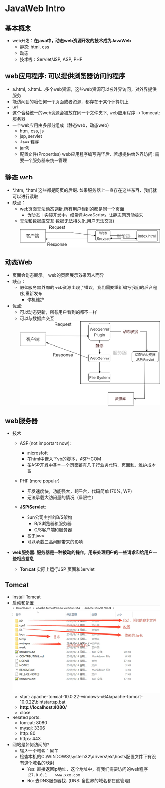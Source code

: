 # JavaWeb Intro

## 基本概念
- web开发：**在java中，动态web资源开发的技术成为JavaWeb**
    - 静态: html, css
    - 动态
    - 技术栈：Servlet/JSP, ASP, PHP
## web应用程序: 可以提供浏览器访问的程序
- a.html, b.html....多个web资源，这些web资源可以被外界访问，对外界提供服务
- 能访问到的哦任何一个页面或者资源，都存在于某个计算机上
- url
- 这个合格统一的web资源会被放在同一个文件夹下, web应用程序-->Tomecat:服务器
- 一个web应用由多部分组成（静态web，动态web）
    - html, css, js
    - jsp, servlet
    - Java 程序
    - jar包
    - 配置文件(Properties)
web应用程序编写完毕后，若想提供给外界访问: 需要一个服务器来统一管理

## 静态 web
- *.htm, *.html 这些都是网页的后缀. 如果服务器上一直存在这些东西，我们就可以进行读取
- 缺点：
    - web页面无法动态更新,所有用户看到的都是同一个页面
        - 伪动态：实际开发中，经常用JavaScript。让静态网页动起来
    - 无法和数据库交互(数据无法持久化,用户无法交互)
![05](https://raw.githubusercontent.com/suereey/Full_Java_Path/main/ScreenShot/JavaSE/05_JavaWeb.png)

## 动态Web
- 页面会动态展示。 web的页面展示效果因人而异
- 缺点：
    - 假如服务器外部的web资源出现了错误，我们需要重新编写我们的后台程序,重新发布
        - 停机维护
- 优点:
    - 可以动态更新，所有用户看到的都不一样
    - 可以与数据库交互
![06](https://raw.githubusercontent.com/suereey/Full_Java_Path/main/ScreenShot/JavaSE/06_JavaWeb.png)

## web服务器
- 技术
    - ASP (not important now): 
        - microsfoft
        - 在html中嵌入了vb的脚本，ASP+COM
        - 在ASP开发中基本一个页面都有几千行业务代码，页面乱。维护成本高

    - PHP (more popular)
        - 开发速度快，功能强大，跨平台，代码简单 (70%, WP)
        - 无法承载大访问量的情况（局限性）

    - **JSP/Servlet**:
        - Sun公司主推的B/S架构
            - B/S浏览器和服务器
            - C/S客户端和服务器
        - 基于java
        - 可以承载三高问题带来的影响

- **web服务器: 服务器是一种被动的操作，用来处理用户的一些请求和给用户一些相应信息**
    - **Tomcat** 实际上运行JSP 页面和Servlet

## Tomcat
- Install Tomcat
- 启动和配置
    ![14_tomcat](https://raw.githubusercontent.com/suereey/Full_Java_Path/main/ScreenShot/JavaSE/14_TomCat_install.png)
    - start: apache-tomcat-10.0.22-windows-x64\apache-tomcat-10.0.22\bin\startup.bat
    - **http://localhost:8080/**
    - close
- Related ports:
    - tomcat: 8080
    - mysql: 3306
    - http: 80
    - https: 443
- 网站是如何访问的?
    - 输入一个域名：回车
    - 检查本机的C:\WINDOWS\system32\drivers\etc\hosts配置文件下有没有这个域名的映射
        - Yes: 直接返回ip地址，这个地址中，有我们需要访问的web程序
        ```127.0.0.1    www.xxx.com```
        - No: 去DNS服务器找. (DNS: 全世界的域名都在这管理)

